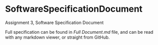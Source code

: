 # SoftwareSpecificationDocument
Assignment 3, Software Specification Document

Full specification can be found in *Full Document.md* file, and can be read with any markdown viewer, or straight from GitHub.